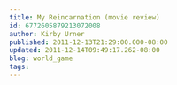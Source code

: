 ```yaml
---
title: My Reincarnation (movie review)
id: 6772605879213072008
author: Kirby Urner
published: 2011-12-13T21:29:00.000-08:00
updated: 2011-12-14T09:49:17.262-08:00
blog: world_game
tags: 
---
```


